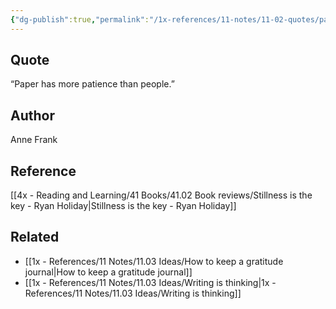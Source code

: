 ```yaml
---
{"dg-publish":true,"permalink":"/1x-references/11-notes/11-02-quotes/paper-has-more-patience-than-people-anne-frank/","title":"Paper has more patience than people - Anne Frank","created":"2025-02-15T14:12:40.697+03:00","updated":"2025-02-15T14:12:40.697+03:00"}
---
```



## Quote
“Paper has more patience than people.”

## Author
Anne Frank

## Reference
[[4x - Reading and Learning/41 Books/41.02 Book reviews/Stillness is the key - Ryan Holiday\|Stillness is the key - Ryan Holiday]]

## Related
- [[1x - References/11 Notes/11.03 Ideas/How to keep a gratitude journal\|How to keep a gratitude journal]]
- [[1x - References/11 Notes/11.03 Ideas/Writing is thinking\|1x - References/11 Notes/11.03 Ideas/Writing is thinking]]
